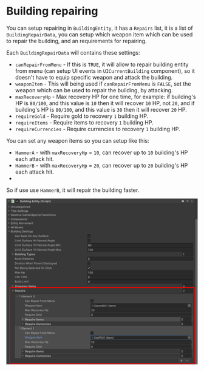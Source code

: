 # Building repairing

You can setup repairing in `BuildingEntity`, it has a `Repairs` list, it is a list of `BuildingRepairData`, you can setup which weapon item which can be used to repair the building, and an requirements for repairing.

Each `BuildingRepairData` will contains these settings:

- `canRepairFromMenu` - If this is `TRUE`, it will allow to repair building entity from menu (can setup UI events in `UICurrentBuilding` component), so it doesn't have to equip specific weapon and attack the building.
- `weaponItem` - This will being used if `canRepairFromMenu` is `FALSE`, set the weapon which can be used to repair the building, by attacking.
- `maxRecoveryHp` - Max recovery HP for one time, for example: if building's HP is `80/100`, and this value is `10` then it will recover `10` HP, not `20`, and if building's HP is `80/100`, and this value is `30` then it will recover `20` HP.
- `requireGold` - Require gold to recovery `1` building HP.
- `requireItems` - Require items to recovery `1` building HP.
- `requireCurrencies` - Require currencies to recovery `1` building HP.

You can set any weapon items so you can setup like this:

- `HammerA` - with `maxRecoveryHp` = `10`, can recover up to `10` building's HP each attack hit.
- `HammerB` - with `maxRecoveryHp` = `20`, can recover up to `20` building's HP each attack hit.
- 
So if use use `HammerB`, it will repair the building faster.

![](../images/175/1.png)